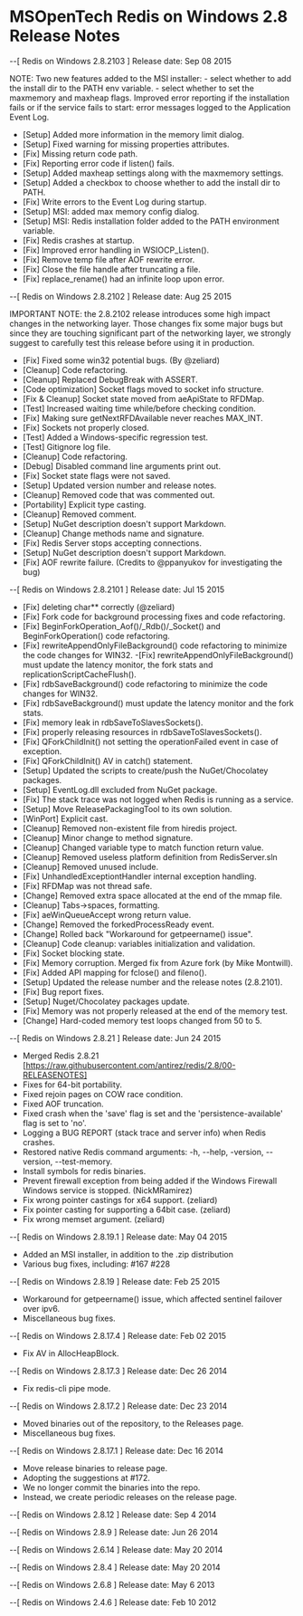 MSOpenTech Redis on Windows 2.8 Release Notes
=============================================

--[ Redis on Windows 2.8.2103 ] Release date: Sep 08 2015

NOTE: Two new features added to the MSI installer:
      - select whether to add the install dir to the PATH env variable.
      - select whether to set the maxmemory and maxheap flags.
      Improved error reporting if the installation fails or if the service
      fails to start: error messages logged to the Application Event Log.

 - [Setup] Added more information in the memory limit dialog.
 - [Setup] Fixed warning for missing properties attributes.
 - [Fix] Missing return code path.
 - [Fix] Reporting error code if listen() fails.
 - [Setup] Added maxheap settings along with the maxmemory settings.
 - [Setup] Added a checkbox to choose whether to add the install dir to PATH.
 - [Fix] Write errors to the Event Log during startup.
 - [Setup] MSI: added max memory config dialog.
 - [Setup] MSI: Redis installation folder added to the PATH environment variable.
 - [Fix] Redis crashes at startup.
 - [Fix] Improved error handling in WSIOCP_Listen().
 - [Fix] Remove temp file after AOF rewrite error.
 - [Fix] Close the file handle after truncating a file.
 - [Fix] replace_rename() had an infinite loop upon error.

--[ Redis on Windows 2.8.2102 ] Release date: Aug 25 2015

IMPORTANT NOTE: the 2.8.2102 release introduces some high impact changes
in the networking layer. Those changes fix some major bugs but since they
are touching significant part of the networking layer, we strongly
suggest to carefully test this release before using it in production.

 - [Fix] Fixed some win32 potential bugs. (By @zeliard)
 - [Cleanup] Code refactoring.
 - [Cleanup] Replaced DebugBreak with ASSERT.
 - [Code optimization] Socket flags moved to socket info structure.
 - [Fix & Cleanup] Socket state moved from aeApiState to RFDMap.
 - [Test] Increased waiting time while/before checking condition.
 - [Fix] Making sure getNextRFDAvailable never reaches MAX_INT.
 - [Fix] Sockets not properly closed.
 - [Test] Added a Windows-specific regression test.
 - [Test] Gitignore log file.
 - [Cleanup] Code refactoring.
 - [Debug] Disabled command line arguments print out.
 - [Fix] Socket state flags were not saved.
 - [Setup] Updated version number and release notes.
 - [Cleanup] Removed code that was commented out.
 - [Portability] Explicit type casting.
 - [Cleanup] Removed comment.
 - [Setup] NuGet description doesn't support Markdown.
 - [Cleanup] Change methods name and signature.
 - [Fix] Redis Server stops accepting connections.
 - [Setup] NuGet description doesn't support Markdown.
 - [Fix] AOF rewrite failure. (Credits to @ppanyukov for investigating the bug)

--[ Redis on Windows 2.8.2101 ] Release date: Jul 15 2015

 - [Fix] deleting char** correctly (@zeliard) 
 - [Fix] Fork code for background processing fixes and code refactoring.
 - [Fix] BeginForkOperation_Aof()/_Rdb()/_Socket() and BeginForkOperation() code
         refactoring.
 - [Fix] rewriteAppendOnlyFileBackground() code refactoring to minimize the code
         changes for WIN32.
  -[Fix] rewriteAppendOnlyFileBackground() must update the latency monitor, the
         fork stats and replicationScriptCacheFlush().
 - [Fix] rdbSaveBackground() code refactoring to minimize the code changes for
         WIN32.
 - [Fix] rdbSaveBackground() must update the latency monitor and the fork stats.
 - [Fix] memory leak in rdbSaveToSlavesSockets().
 - [Fix] properly releasing resources in rdbSaveToSlavesSockets().
 - [Fix] QForkChildInit() not setting the operationFailed event in case of
         exception.
 - [Fix] QForkChildInit() AV in catch() statement.
 - [Setup] Updated the scripts to create/push the NuGet/Chocolatey packages.
 - [Setup] EventLog.dll excluded from NuGet package.
 - [Fix] The stack trace was not logged when Redis is running as a service.
 - [Setup] Move ReleasePackagingTool to its own solution.
 - [WinPort] Explicit cast.
 - [Cleanup] Removed non-existent file from hiredis project.
 - [Cleanup] Minor change to method signature.
 - [Cleanup] Changed variable type to match function return value.
 - [Cleanup] Removed useless platform definition from RedisServer.sln
 - [Cleanup] Removed unused include.
 - [Fix] UnhandledExceptiontHandler internal exception handling.
 - [Fix] RFDMap was not thread safe.
 - [Change] Removed extra space allocated at the end of the mmap file.
 - [Cleanup] Tabs->spaces, formatting.
 - [Fix] aeWinQueueAccept wrong return value.
 - [Change] Removed the forkedProcessReady event.
 - [Change] Rolled back "Workaround for getpeername() issue".
 - [Cleanup] Code cleanup: variables initialization and validation.
 - [Fix] Socket blocking state.
 - [Fix] Memory corruption. Merged fix from Azure fork (by Mike Montwill).
 - [Fix] Added API mapping for fclose() and fileno().
 - [Setup] Updated the release number and the release notes (2.8.2101).
 - [Fix] Bug report fixes.
 - [Setup] Nuget/Chocolatey packages update.
 - [Fix] Memory was not properly released at the end of the memory test.
 - [Change] Hard-coded memory test loops changed from 50 to 5.

--[ Redis on Windows 2.8.21 ] Release date: Jun 24 2015

 - Merged Redis 2.8.21 [https://raw.githubusercontent.com/antirez/redis/2.8/00-RELEASENOTES]
 - Fixes for 64-bit portability.
 - Fixed rejoin pages on COW race condition.
 - Fixed AOF truncation.
 - Fixed crash when the 'save' flag is set and the 'persistence-available' flag is set to 'no'.
 - Logging a BUG REPORT (stack trace and server info) when Redis crashes.
 - Restored native Redis command arguments: -h, --help, -version, --version, --test-memory.
 - Install symbols for redis binaries.
 - Prevent firewall exception from being added if the Windows Firewall Windows service is stopped. (NickMRamirez)
 - Fix wrong pointer castings for x64 support. (zeliard)
 - Fix pointer casting for supporting a 64bit case. (zeliard)
 - Fix wrong memset argument. (zeliard)

--[ Redis on Windows 2.8.19.1 ] Release date: May 04 2015

 - Added an MSI installer, in addition to the .zip distribution
 - Various bug fixes, including:
     #167
     #228

--[ Redis on Windows 2.8.19 ] Release date: Feb 25 2015

 - Workaround for getpeername() issue, which affected sentinel failover over ipv6.
 - Miscellaneous bug fixes.

--[ Redis on Windows 2.8.17.4 ] Release date: Feb 02 2015

 - Fix AV in AllocHeapBlock.

--[ Redis on Windows 2.8.17.3 ] Release date: Dec 26 2014

 - Fix redis-cli pipe mode.

--[ Redis on Windows 2.8.17.2 ] Release date: Dec 23 2014

 - Moved binaries out of the repository, to the Releases page.
 - Miscellaneous bug fixes.

--[ Redis on Windows 2.8.17.1 ] Release date: Dec 16 2014

 - Move release binaries to release page.
 - Adopting the suggestions at #172.
 - We no longer commit the binaries into the repo.
 - Instead, we create periodic releases on the release page.

--[ Redis on Windows 2.8.12 ] Release date: Sep 4 2014

--[ Redis on Windows 2.8.9 ] Release date: Jun 26 2014

--[ Redis on Windows 2.6.14 ] Release date: May 20 2014

--[ Redis on Windows 2.8.4 ] Release date: May 20 2014

--[ Redis on Windows 2.6.8 ] Release date: May 6 2013

--[ Redis on Windows 2.4.6 ] Release date: Feb 10 2012
